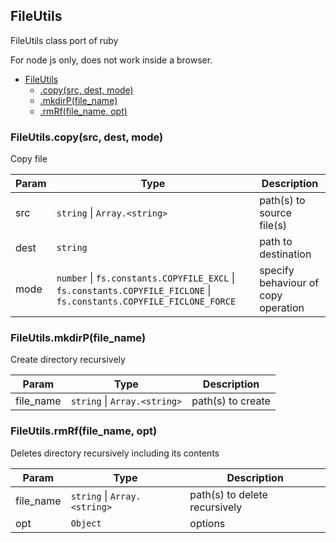 <a name="FileUtils"></a>

## FileUtils
FileUtils class port of ruby

For node js only, does not work inside a browser.

* [FileUtils](#FileUtils)
    * [.copy(src, dest, mode)](#FileUtils.copy)
    * [.mkdirP(file_name)](#FileUtils.mkdirP)
    * [.rmRf(file_name, opt)](#FileUtils.rmRf)

<a name="FileUtils.copy"></a>

### FileUtils.copy(src, dest, mode)
Copy file

| Param | Type | Description |
| --- | --- | --- |
| src | <code>string</code> \| <code>Array.&lt;string&gt;</code> | path(s) to source file(s) |
| dest | <code>string</code> | path to destination |
| mode | <code>number</code> \| <code>fs.constants.COPYFILE\_EXCL</code> \| <code>fs.constants.COPYFILE\_FICLONE</code> \| <code>fs.constants.COPYFILE\_FICLONE\_FORCE</code> | specify behaviour of copy operation |

<a name="FileUtils.mkdirP"></a>

### FileUtils.mkdirP(file_name)
Create directory recursively

| Param | Type | Description |
| --- | --- | --- |
| file_name | <code>string</code> \| <code>Array.&lt;string&gt;</code> | path(s) to create |

<a name="FileUtils.rmRf"></a>

### FileUtils.rmRf(file_name, opt)
Deletes directory recursively including its contents

| Param | Type | Description |
| --- | --- | --- |
| file_name | <code>string</code> \| <code>Array.&lt;string&gt;</code> | path(s) to delete recursively |
| opt | <code>Object</code> | options |

